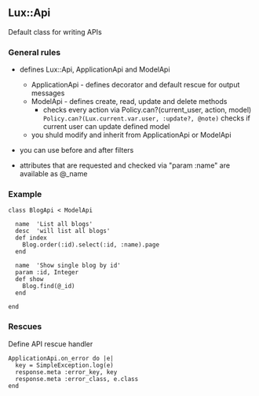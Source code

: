 ## Lux::Api

Default class for writing APIs

### General rules

* defines Lux::Api, ApplicationApi and ModelApi
  * ApplicationApi - defines decorator and default rescue for output messages
  * ModelApi - defines create, read, update and delete methods
    * checks every action via Policy.can?(current_user, action, model)
      ``` Policy.can?(Lux.current.var.user, :update?, @note) ```
      checks if current user can update defined model
  * you shuld modify and inherit from ApplicationApi or ModelApi

* you can use before and after filters
* attributes that are requested and checked via "param :name" are available as @_name


### Example

```
class BlogApi < ModelApi

  name  'List all blogs'
  desc  'will list all blogs'
  def index
    Blog.order(:id).select(:id, :name).page
  end

  name  'Show single blog by id'
  param :id, Integer
  def show
    Blog.find(@_id)
  end

end
```

### Rescues

Define API rescue handler

```
ApplicationApi.on_error do |e|
  key = SimpleException.log(e)
  response.meta :error_key, key
  response.meta :error_class, e.class
end
```